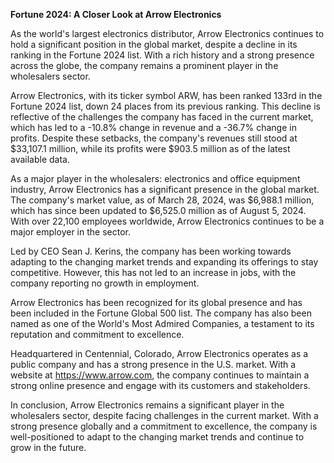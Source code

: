**Fortune 2024: A Closer Look at Arrow Electronics**

As the world's largest electronics distributor, Arrow Electronics continues to hold a significant position in the global market, despite a decline in its ranking in the Fortune 2024 list. With a rich history and a strong presence across the globe, the company remains a prominent player in the wholesalers sector.

Arrow Electronics, with its ticker symbol ARW, has been ranked 133rd in the Fortune 2024 list, down 24 places from its previous ranking. This decline is reflective of the challenges the company has faced in the current market, which has led to a -10.8% change in revenue and a -36.7% change in profits. Despite these setbacks, the company's revenues still stood at $33,107.1 million, while its profits were $903.5 million as of the latest available data.

As a major player in the wholesalers: electronics and office equipment industry, Arrow Electronics has a significant presence in the global market. The company's market value, as of March 28, 2024, was $6,988.1 million, which has since been updated to $6,525.0 million as of August 5, 2024. With over 22,100 employees worldwide, Arrow Electronics continues to be a major employer in the sector.

Led by CEO Sean J. Kerins, the company has been working towards adapting to the changing market trends and expanding its offerings to stay competitive. However, this has not led to an increase in jobs, with the company reporting no growth in employment.

Arrow Electronics has been recognized for its global presence and has been included in the Fortune Global 500 list. The company has also been named as one of the World's Most Admired Companies, a testament to its reputation and commitment to excellence.

Headquartered in Centennial, Colorado, Arrow Electronics operates as a public company and has a strong presence in the U.S. market. With a website at https://www.arrow.com, the company continues to maintain a strong online presence and engage with its customers and stakeholders.

In conclusion, Arrow Electronics remains a significant player in the wholesalers sector, despite facing challenges in the current market. With a strong presence globally and a commitment to excellence, the company is well-positioned to adapt to the changing market trends and continue to grow in the future.
